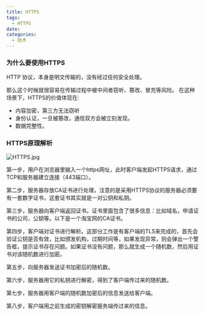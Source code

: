 ```yaml
---
title: HTTPS
tags:
  - HTTPS
date:
categories:
  - 技术
---
```


### 为什么要使用HTTPS

HTTP 协议，本身是明文传输的，没有经过任何安全处理。
<!-- more -->
那么这个时候就很容易在传输过程中被中间者窃听、篡改、冒充等风险。
在这种场景下，HTTPS的价值体现在:
* 内容加密，第三方无法窃听
* 身份认证，一旦被篡改，通信双方会被立刻发现。
* 数据完整性。

### HTTPS原理解析

![HTTPS.jpg](/pics/HTTPS.jpg)

第一步，用户在浏览器里输入一个https网址，此时客户端发起HTTPS请求，通过TCP和服务器建立连接（443端口）。

第二步，服务器存放CA证书进行处理，注意的是采用HTTPS协议的服务器必须要有一套数字证书，这套证书其实就是一对公钥和私钥。

第三步，服务器向客户端返回证书。证书里面包含了很多信息：比如域名，申请证书的公司，公钥等。以下是一个淘宝网的CA证书。

第四步，客户端对证书进行解析。这部分工作是有客户端的TLS来完成的，首先会验证公钥是否有效，比如颁发机构，过期时间等，如果发现异常，则会弹出一个警告框，提示证书存在问题。如果证书没有问题，那么就生成一个随机数，然后用证书对该随机数进行加密。

第五步，向服务器发送证书加密后的随机数。

第六步，服务器用它的私钥进行解密，得到了客户端传过来的随机数。

第七步，服务器用客户端的随机数加密后的信息发送给客户端。

第八步，客户端用之前生成的密钥解密服务端传过来的信息。
